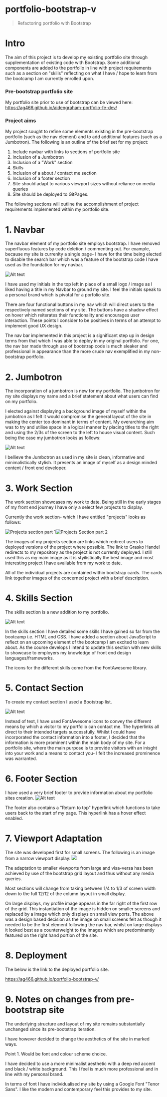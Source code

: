 # portfolio-bootstrap-v
> Refactoring portfolio with Bootstrap 

# Intro
The aim of this project is to develop my existing portfolio site through supplementation of existing code with Bootstrap. Some additional components are added to the portfolio in line with project requirements such as a section on "skills" reflecting on what I have / hope to learn from the bootcamp I am currently enrolled upon.

### Pre-bootstrap portfolio site
My portfolio site prior to use of bootstrap can be viewed here: https://ag466.github.io/aidengraham-portfolio-fe-dev/

### Project aims
My project sought to refine some elements existing in the pre-bootstrap portfolio (such as the nav element) and to add additional features (such as a Jumbotron). The following is an outline of the brief set for my project:

1. Include navbar with links to sections of portfolio site
2. Inclusion of a Jumbotron
3. Inclusion of a "Work" section
4. Skills
5. Inclusion of a about / contact me section
6. Inclusion of a footer section
7. Site should adapt to various viewport sizes without reliance on media queries
8. Site should be deployed to GitPages.

The following sections will outline the accomplishment of project requirements implemented within my portfolio site.

# 1. Navbar
The navbar element of my portfolio site employs bootstrap. I have removed superfluous features by code deletion / commenting out. For example, because my site is currenlty a single page- I have for the time being elected to disable the search bar which was a feature of the bootstrap code I have used as the foundation for my navbar.

![Alt text](assets/images/navbar.png)

I have used my initials in the top left in place of a small logo / image as I liked having a title in my Navbar to ground my site. I feel the initials speak to a personal brand which is pivotal for a porfolio site.

There are four functional buttons in my nav which will direct users to the respectively named sections of my site. The buttons have a shadow effect on hover which reiterates their functionality and encourages user interaction. These points I consider to be positives in terms of an attempt to implement good UX design.

The nav bar implemented in this project is a significant step up in design terms from that which I was able to deploy in my original portfolio. For one, the nav bar made through use of bootstrap code is much sleaker and professional in appearance than the more crude nav exemplified in my non-bootstrap portfolio.

# 2. Jumbotron
The incorporation of a jumbotron is new for my portfolio. The jumbotron for my site displays my name and a brief statement about what users can find on my portfolio. 

I elected against displaying a background image of myself within the jumbotron as I felt it would compromise the general layout of the site in making the center too dominant in terms of content. My overarching aim was to try and utilise space in a logical manner by placing titles to the right and using the 2/3s of the screen to the left to house visual content. Such being the case my jumbotron looks as follows:

![Alt text](assets/images/jumbotron.png)

I bellieve the Jumbotron as used in my site is clean, informative and minimalistically stylish. It presents an image of myself as a design minded content / front end developer.

# 3. Work Section
The work section showcases my work to date. Being still in the early stages of my front end journey I have only a select few projects to display.

Currently the work section- which I have entitled "projects" looks as follows:

![Projects section part 1](assets/images/PROJ-1.png)![Projects Section part 2](assets/images/PROJ-2.png)

The images of my projects section are links which redirect users to deployed versions of the project where possible. The link to Grasko Handel redirects to my repository as the project is not currently deployed. I still used this as my main image as it is styilistically the best image and most interesting project I have available from my work to date.

All of the individual projects are contained within bootstrap cards. The cards link together images of the concerned project with a brief description.

# 4. Skills Section
The skills section is a new addition to my portfolio.

![Alt text](assets/images/skills.png)
 
In the skills section I have detailed some skills I have gained so far from the bootcamp i.e. HTML and CSS. I have added a section about JavaScript to reflect on an upcoming element of the bootcamp I am excited to learn about. As the course develops I intend to update this section with new skills to showcase to employers my knowledge of front end design languages/frameworks.

The icons for the different skills come from the FontAwesome library.

# 5. Contact Section
To create my contact section I used a Bootstrap list.

![Alt text](assets/images/contact.png)

Instead of text, I have used FontAwesome icons to convey the different means by which a visitor to my portfolio can contact me.
The hyperlinks all direct to their intended targets successfully. Whilst I could have incorporated the contact information into a footer, I decided that the information is more prominent within the main body of my site. For a portfolio site, where the main purpose is to provide visitors with an inisght into your work and a means to contact you- I felt the increased prominence was warranted.

# 6. Footer Section
I have used a very brief footer to provide information about my portfolio sites creation. 
![Alt text](assets/images/footer.png)

The footer also contains a "Return to top" hyperlink which functions to take users back to the start of my page. 
This hyperlink has a hover effect enabled.

# 7. Viewport Adaptation

The site was developed first for small screens. The following is an image from a narrow viewport display:
![](assets/images/NARROW.png)

The adaptation to smaller viewports from large and visa-versa has been achieved by use of the bootstrap grid layout and thus without any media queries.

Most sections will change from taking between 1/4 to 1/3 of screen width down to the full 12/12 of the column layout in small display.

On large displays, my profile image appears in the far right of the first row of the grid. This instantiation of the image is hidden on smaller screens and replaced by a image which only displays on small view ports. The above was a design based decision as the image on small screens felt as though it needed to be the first element following the nav bar, whilst on large displays it looked best as a counterweight to the images which are predominantly featured on the right hand portion of the site.

# 8. Deployment

The below is the link to the deployed portfolio site.

https://ag466.github.io/portfolio-bootstrap-v/

# 9. Notes on changes from pre-bootstrap site
The underlying structure and layout of my site remains substantially unchanged since its pre-bootstrap iteration.

I have however decided to change the aesthetics of the site in marked ways.

Point 1. Would be font and colour scheme choice.

I have decided to use a more minimalist aesthetic with a deep red accent and black / white background. This I feel is much more professional and in line with my personal brand.

In terms of font I have individualised my site by using a Google Font "Tenor Sans". I like the modern and contemporary feel this provides to my site. 